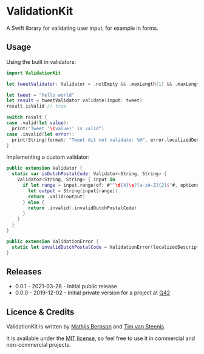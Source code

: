 # ValidationKit

A Swift library for validating user input, for example in forms.

## Usage

Using the built in validators:

```swift
import ValidationKit

let tweetValidator: Validator = .notEmpty && .maxLength(1) && .maxLength(280)

let tweet = "hello world"
let result = tweetValidator.validate(input: tweet)
result.isValid // true

switch result {
case .valid(let value):
  print("Tweet '\(value)' is valid")
case .invalid(let error):
  print(String(format: "Tweet dit not validate: %@", error.localizedDescription)
}
```

Implementing a custom validator:

```swift
public extension Validator {
  static var isDutchPostalCode: Validator<String, String> {
    Validator<String, String> { input in
      if let range = input.range(of: #"^\d{4}\s?[a-zA-Z]{2}$"#, options: .regularExpression) {
        let output = String(input[range])
        return .valid(output)
      } else {
        return .invalid(.invalidDutchPostalCode)
      }
    }
  }
}

public extension ValidationError {
  static let invalidDutchPostalCode = ValidationError(localizedDescription: NSLocalizedString("Invalid Dutch postal code", comment: "Validation error text"))
}
```

## Releases

 - 0.0.1 - 2021-03-28 - Initial public release
 - 0.0.0 - 2019-12-02 - Initial private version for a project at [Q42](http://q42.com)

## Licence & Credits

ValidationKit is written by [Mathijs Bernson](https://twitter.com/mathijsbernson) and [Tim van Steenis](https://github.com/timvansteenis).

It is available under the [MIT license](https://github.com/Q42/ValidationKit/blob/main/LICENSE), so feel free to use it in commercial and non-commercial projects.
